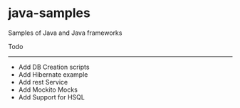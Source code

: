 # java-samples
Samples of Java and Java frameworks

Todo
***************
* Add DB Creation scripts
* Add Hibernate example
* Add rest Service
* Add Mockito Mocks
* Add Support for HSQL

